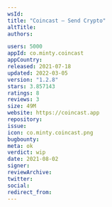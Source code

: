 ```yaml
---
wsId: 
title: "Coincast — Send Crypto"
altTitle: 
authors:

users: 5000
appId: co.minty.coincast
appCountry: 
released: 2021-07-18
updated: 2022-03-05
version: "1.2.8"
stars: 3.857143
ratings: 8
reviews: 3
size: 49M
website: https://coincast.app
repository: 
issue: 
icon: co.minty.coincast.png
bugbounty: 
meta: ok
verdict: wip
date: 2021-08-02
signer: 
reviewArchive:
twitter: 
social:
redirect_from:
---
```


